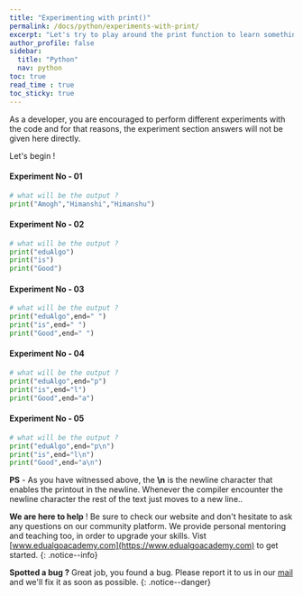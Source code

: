 ```yaml
---
title: "Experimenting with print()"
permalink: /docs/python/experiments-with-print/
excerpt: "Let's try to play around the print function to learn something more"
author_profile: false
sidebar:
  title: "Python"
  nav: python
toc: true
read_time : true
toc_sticky: true
---
```


<script type="text/javascript" async
  src="https://cdn.mathjax.org/mathjax/latest/MathJax.js?config=TeX-MML-AM_CHTML">
</script>

As a developer, you are encouraged to perform different experiments with the code and for that reasons, the experiment section answers will not be given here directly.

Let's begin !

#### Experiment No - 01

```python
# what will be the output ?
print("Amogh","Himanshi","Himanshu")
```

#### Experiment No - 02

```python
# what will be the output ?
print("eduAlgo")
print("is")
print("Good")
```

#### Experiment No - 03

```python
# what will be the output ?
print("eduAlgo",end=" ")
print("is",end=" ")
print("Good",end=" ")
```

#### Experiment No - 04

```python
# what will be the output ?
print("eduAlgo",end="p")
print("is",end="l")
print("Good",end="a")
```

#### Experiment No - 05

```python
# what will be the output ?
print("eduAlgo",end="p\n")
print("is",end="l\n")
print("Good",end="a\n")
```

**PS** - As you have witnessed above, the **\n** is the newline character that enables the printout in the newline. Whenever the compiler encounter the newline character the rest of the text just moves to a new line..


<i class="fas fa-lightbulb fa-2x"></i> **We are here to help** ! Be sure to check our website and don't hesitate to ask any questions on our community platform. We provide personal mentoring and teaching too, in order to upgrade your skills. Vist [www.edualgoacademy.com](https://www.edualgoacademy.com) to get started.
{: .notice--info}

<i class="fas fa-bug fa-2x"></i> **Spotted a bug ?** Great job, you found a bug. Please report it to us in our [mail](mailto:founder@edualgoacademy.com) and we'll fix it as soon as possible.
{: .notice--danger}